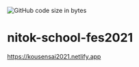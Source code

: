 ![GitHub code size in bytes](https://img.shields.io/github/languages/code-size/kakao1839/nitok-school-fes2021)
# nitok-school-fes2021
https://kousensai2021.netlify.app

